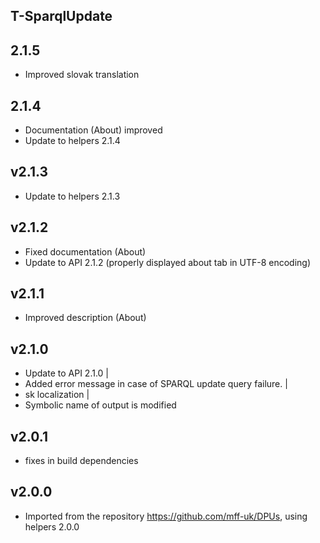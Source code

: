 T-SparqlUpdate
----------

2.1.5
---
* Improved slovak translation

2.1.4
---
* Documentation (About) improved
* Update to helpers 2.1.4

v2.1.3
---
* Update to helpers 2.1.3

v2.1.2
---
* Fixed documentation (About)
* Update to API 2.1.2 (properly displayed about tab in UTF-8 encoding)

v2.1.1
---
* Improved description (About)

v2.1.0
---
* Update to API 2.1.0        |
* Added error message in case of SPARQL update query failure. |
* sk localization |
* Symbolic name of output is modified

v2.0.1
---
* fixes in build dependencies

v2.0.0
---
* Imported from the repository https://github.com/mff-uk/DPUs, using helpers 2.0.0
